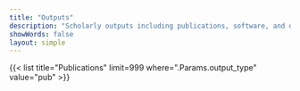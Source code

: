 ```yaml
---
title: "Outputs"
description: "Scholarly outputs including publications, software, and data sets."
showWords: false
layout: simple
---
```


{{< list title="Publications" limit=999 where=".Params.output_type" value="pub" >}}
